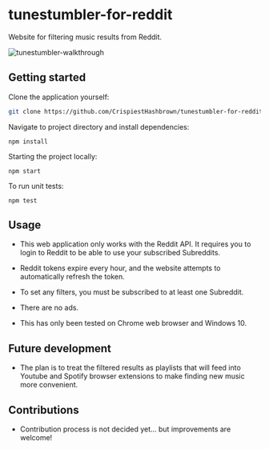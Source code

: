 # tunestumbler-for-reddit
Website for filtering music results from Reddit.

 ![tunestumbler-walkthrough](https://media.giphy.com/media/UQ74ZZsCLHeobf23gJ/giphy.gif)

## Getting started
Clone the application yourself:
```sh
git clone https://github.com/CrispiestHashbrown/tunestumbler-for-reddit.git
```
Navigate to project directory and install dependencies:
```
npm install
```
Starting the project locally:
```
npm start
```
To run unit tests:
```
npm test
```


## Usage
- This web application only works with the Reddit API. It requires you to login to Reddit to be able to use your subscribed Subreddits. 

- Reddit tokens expire every hour, and the website attempts to automatically refresh the token.

- To set any filters, you must be subscribed to at least one Subreddit.

- There are no ads.

- This has only been tested on Chrome web browser and Windows 10. 

## Future development
- The plan is to treat the filtered results as playlists that will feed into Youtube and Spotify browser extensions to make finding new music more convenient.

## Contributions
- Contribution process is not decided yet... but improvements are welcome!
